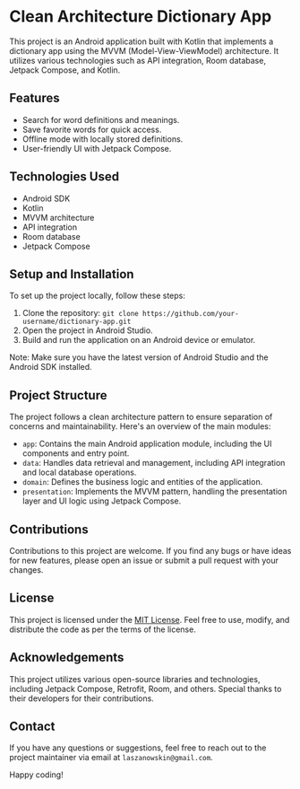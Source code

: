 # Clean Architecture Dictionary App

This project is an Android application built with Kotlin that implements a dictionary app using the MVVM (Model-View-ViewModel) architecture. It utilizes various technologies such as API integration, Room database, Jetpack Compose, and Kotlin.

## Features

- Search for word definitions and meanings.
- Save favorite words for quick access.
- Offline mode with locally stored definitions.
- User-friendly UI with Jetpack Compose.

## Technologies Used

- Android SDK
- Kotlin
- MVVM architecture
- API integration
- Room database
- Jetpack Compose

## Setup and Installation

To set up the project locally, follow these steps:

1. Clone the repository: `git clone https://github.com/your-username/dictionary-app.git`
2. Open the project in Android Studio.
3. Build and run the application on an Android device or emulator.

Note: Make sure you have the latest version of Android Studio and the Android SDK installed.

## Project Structure

The project follows a clean architecture pattern to ensure separation of concerns and maintainability. Here's an overview of the main modules:

- `app`: Contains the main Android application module, including the UI components and entry point.
- `data`: Handles data retrieval and management, including API integration and local database operations.
- `domain`: Defines the business logic and entities of the application.
- `presentation`: Implements the MVVM pattern, handling the presentation layer and UI logic using Jetpack Compose.

## Contributions

Contributions to this project are welcome. If you find any bugs or have ideas for new features, please open an issue or submit a pull request with your changes.

## License

This project is licensed under the [MIT License](LICENSE). Feel free to use, modify, and distribute the code as per the terms of the license.

## Acknowledgements

This project utilizes various open-source libraries and technologies, including Jetpack Compose, Retrofit, Room, and others. Special thanks to their developers for their contributions.

## Contact

If you have any questions or suggestions, feel free to reach out to the project maintainer via email at `laszanowskin@gmail.com`.

Happy coding!
